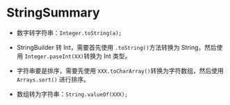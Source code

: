 

# StringSummary



- 数字转字符串：`Integer.toString(a);`
- StringBuilder 转 Int，需要首先使用 `.toString()`方法转换为 String，然后使用 `Integer.paseInt(XX)`转换为 Int 类型。
- 字符串要是排序，需要先使用 `XXX.toCharArray()`转换为字符数组，然后使用 `Arrays.sort()` 进行排序。

- 数组转为字符串：`String.valueOf(XXX);`